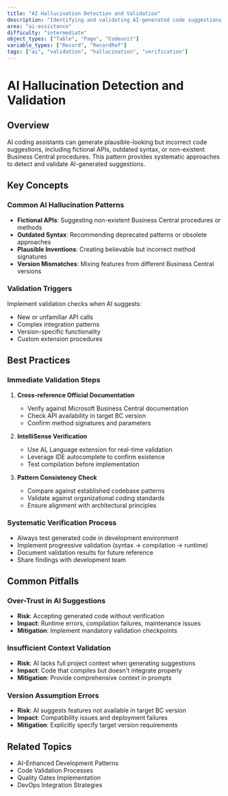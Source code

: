 ```yaml
---
title: "AI Hallucination Detection and Validation"
description: "Identifying and validating AI-generated code suggestions that may contain fictional APIs or incorrect patterns"
area: "ai-assistance"
difficulty: "intermediate"
object_types: ["Table", "Page", "Codeunit"]
variable_types: ["Record", "RecordRef"]
tags: ["ai", "validation", "hallucination", "verification"]
---
```


# AI Hallucination Detection and Validation

## Overview

AI coding assistants can generate plausible-looking but incorrect code suggestions, including fictional APIs, outdated syntax, or non-existent Business Central procedures. This pattern provides systematic approaches to detect and validate AI-generated suggestions.

## Key Concepts

### Common AI Hallucination Patterns
- **Fictional APIs**: Suggesting non-existent Business Central procedures or methods
- **Outdated Syntax**: Recommending deprecated patterns or obsolete approaches  
- **Plausible Inventions**: Creating believable but incorrect method signatures
- **Version Mismatches**: Mixing features from different Business Central versions

### Validation Triggers
Implement validation checks when AI suggests:
- New or unfamiliar API calls
- Complex integration patterns
- Version-specific functionality
- Custom extension procedures

## Best Practices

### Immediate Validation Steps
1. **Cross-reference Official Documentation**
   - Verify against Microsoft Business Central documentation
   - Check API availability in target BC version
   - Confirm method signatures and parameters

2. **IntelliSense Verification**
   - Use AL Language extension for real-time validation
   - Leverage IDE autocomplete to confirm existence
   - Test compilation before implementation

3. **Pattern Consistency Check**
   - Compare against established codebase patterns
   - Validate against organizational coding standards
   - Ensure alignment with architectural principles

### Systematic Verification Process
- Always test generated code in development environment
- Implement progressive validation (syntax → compilation → runtime)
- Document validation results for future reference
- Share findings with development team

## Common Pitfalls

### Over-Trust in AI Suggestions
- **Risk**: Accepting generated code without verification
- **Impact**: Runtime errors, compilation failures, maintenance issues
- **Mitigation**: Implement mandatory validation checkpoints

### Insufficient Context Validation
- **Risk**: AI lacks full project context when generating suggestions
- **Impact**: Code that compiles but doesn't integrate properly
- **Mitigation**: Provide comprehensive context in prompts

### Version Assumption Errors
- **Risk**: AI suggests features not available in target BC version
- **Impact**: Compatibility issues and deployment failures  
- **Mitigation**: Explicitly specify target version requirements

## Related Topics

- AI-Enhanced Development Patterns
- Code Validation Processes  
- Quality Gates Implementation
- DevOps Integration Strategies
